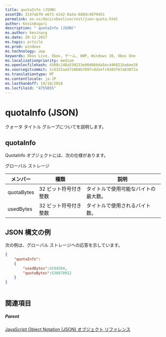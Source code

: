 ```yaml
---
title: quotaInfo (JSON)
assetID: 3147ab78-e671-e142-0a3a-688dc4079451
permalink: en-us/docs/xboxlive/rest/json-quota.html
author: KevinAsgari
description: " quotaInfo (JSON)"
ms.author: kevinasg
ms.date: 20-12-2017
ms.topic: article
ms.prod: windows
ms.technology: uwp
keywords: Xbox Live, Xbox, ゲーム, UWP, Windows 10, Xbox One
ms.localizationpriority: medium
ms.openlocfilehash: 4308c148a530233e06d666da5ec446821ba6ee26
ms.sourcegitcommit: 1c6325aa572868b789fcdd2efc9203f67a83872a
ms.translationtype: MT
ms.contentlocale: ja-JP
ms.lasthandoff: 10/18/2018
ms.locfileid: "4755055"
---
```

# <a name="quotainfo-json"></a>quotaInfo (JSON)
クォータ タイトル グループについてを説明します。 
<a id="ID4EN"></a>

 
## <a name="quotainfo"></a>quotaInfo
 
QuotaInfo オブジェクトには、次の仕様があります。
 
グローバル ストレージ
 
| メンバー| 種類| 説明| 
| --- | --- | --- | 
| quotaBytes| 32 ビット符号付き整数 | タイトルで使用可能なバイトの最大数。| 
| usedBytes| 32 ビット符号付き整数 | タイトルで使用されるバイト数。| 
  
<a id="ID4EXB"></a>

 
## <a name="sample-json-syntax"></a>JSON 構文の例
 
次の例は、グローバル ストレージへの応答を示しています。
 

```json
{
    "quotaInfo":
    {
        "usedBytes":4194304,
        "quotaBytes":536870912
    }
}
      
```

  
<a id="ID4ECC"></a>

 
## <a name="see-also"></a>関連項目
 
<a id="ID4EEC"></a>

 
##### <a name="parent"></a>Parent 

[JavaScript Object Notation (JSON) オブジェクト リファレンス](atoc-xboxlivews-reference-json.md)

   